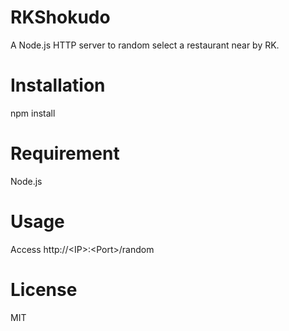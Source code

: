 # RKShokudo
A Node.js HTTP server to random select a restaurant near by RK.

# Installation
npm install

# Requirement
Node.js

# Usage
Access http://&lt;IP&gt;:&lt;Port&gt;/random

# License
MIT
